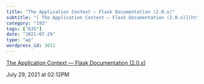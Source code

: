 ```yaml
---
title: "The Application Context — Flask Documentation (2.0.x)"
subtitle: "[ The Application Context — Flask Documentation (2.0.x)](https://flask.palletsprojects.com/en/2.0.x/..."
category: "193"
tags: ["635"]
date: "2021-07-29"
type: "wp"
wordpress_id: 3011
---
```

[ The Application Context — Flask Documentation (2.0.x)](https://flask.palletsprojects.com/en/2.0.x/appcontext/)
 
July 29, 2021 at 02:12PM